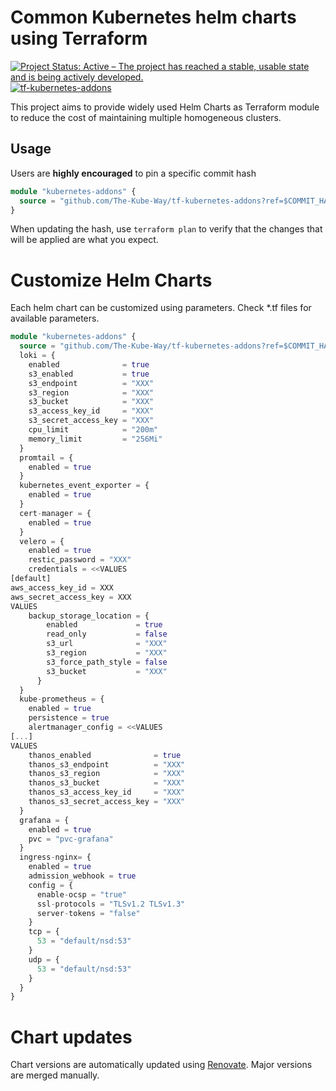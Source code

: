 # Common Kubernetes helm charts using Terraform

[![Project Status: Active – The project has reached a stable, usable state and is being actively developed.](https://www.repostatus.org/badges/latest/active.svg)](https://www.repostatus.org/#active)
[![tf-kubernetes-addons](https://github.com/The-Kube-Way/tf-kubernetes-addons/actions/workflows/terraform.yaml/badge.svg?branch=master)](https://github.com/The-Kube-Way/tf-kubernetes-addons/actions/workflows/terraform.yaml)

This project aims to provide widely used Helm Charts as Terraform module to reduce the cost of maintaining multiple homogeneous clusters.


## Usage

Users are **highly encouraged** to pin a specific commit hash

```terraform
module "kubernetes-addons" {
  source = "github.com/The-Kube-Way/tf-kubernetes-addons?ref=$COMMIT_HASH"
}
```

When updating the hash, use `terraform plan` to verify that the changes that will be applied are what you expect.

# Customize Helm Charts

Each helm chart can be customized using parameters.
Check *.tf files for available parameters.

```terraform
module "kubernetes-addons" {
  source = "github.com/The-Kube-Way/tf-kubernetes-addons?ref=$COMMIT_HASH"
  loki = {
    enabled              = true
    s3_enabled           = true
    s3_endpoint          = "XXX"
    s3_region            = "XXX"
    s3_bucket            = "XXX"
    s3_access_key_id     = "XXX"
    s3_secret_access_key = "XXX"
    cpu_limit            = "200m"
    memory_limit         = "256Mi"
  }
  promtail = {
    enabled = true
  }
  kubernetes_event_exporter = {
    enabled = true
  }
  cert-manager = {
    enabled = true
  }
  velero = {
    enabled = true
    restic_password = "XXX"
    credentials = <<VALUES
[default]
aws_access_key_id = XXX
aws_secret_access_key = XXX
VALUES
    backup_storage_location = {
        enabled             = true
        read_only           = false
        s3_url              = "XXX"
        s3_region           = "XXX"
        s3_force_path_style = false
        s3_bucket           = "XXX"
      }
  }
  kube-prometheus = {
    enabled = true
    persistence = true
    alertmanager_config = <<VALUES
[...]
VALUES
    thanos_enabled              = true
    thanos_s3_endpoint          = "XXX"
    thanos_s3_region            = "XXX"
    thanos_s3_bucket            = "XXX"
    thanos_s3_access_key_id     = "XXX"
    thanos_s3_secret_access_key = "XXX"
  }
  grafana = {
    enabled = true
    pvc = "pvc-grafana"
  }
  ingress-nginx= {
    enabled = true
    admission_webhook = true
    config = {
      enable-ocsp = "true"
      ssl-protocols = "TLSv1.2 TLSv1.3"
      server-tokens = "false"
    }
    tcp = {
      53 = "default/nsd:53"
    }
    udp = {
      53 = "default/nsd:53"
    }
  }
}
```

# Chart updates

Chart versions are automatically updated using [Renovate](https://renovatebot.com/).
Major versions are merged manually.
